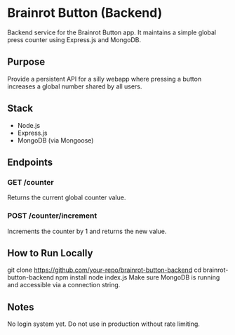 # Brainrot Button (Backend)

Backend service for the Brainrot Button app. It maintains a simple global press counter using Express.js and MongoDB.

## Purpose
Provide a persistent API for a silly webapp where pressing a button increases a global number shared by all users.

## Stack
- Node.js
- Express.js
- MongoDB (via Mongoose)

## Endpoints

### GET /counter
Returns the current global counter value.

### POST /counter/increment
Increments the counter by 1 and returns the new value.

## How to Run Locally
git clone https://github.com/your-repo/brainrot-button-backend
cd brainrot-button-backend
npm install
node index.js
Make sure MongoDB is running and accessible via a connection string.

## Notes
No login system yet. Do not use in production without rate limiting.